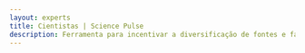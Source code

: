 ```yaml
---
layout: experts
title: Cientistas | Science Pulse
description: Ferramenta para incentivar a diversificação de fontes e facilitar a descoberta de cientistas mulheres
---
```

